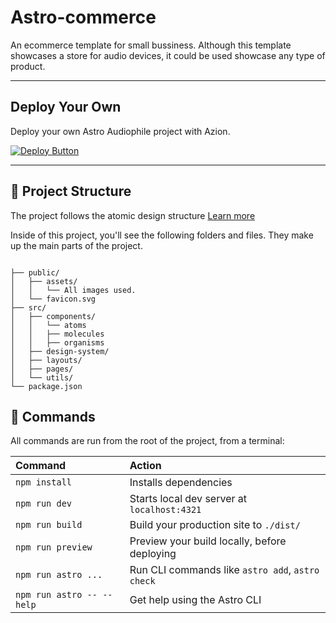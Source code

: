 # Astro-commerce

An ecommerce template for small bussiness. Although this template showcases a store for audio devices, it could be used showcase any type of product.

---

## Deploy Your Own

Deploy your own Astro Audiophile project with Azion.

[![Deploy Button](/static/button.png)](https://console.azion.com/create/azion-community/astro-audiophile "Deploy with Azion")


---

## 🚀 Project Structure

The project follows the atomic design structure [Learn more](https://bradfrost.com/blog/post/atomic-web-design/)

Inside of this project, you'll see the following folders and files. They make up the main parts of the project.

```text

├── public/
│   ├── assets/
│   │   └── All images used.
│   └── favicon.svg
├── src/
│   ├── components/
│   │   └── atoms
│   │   ├── molecules
│   │   ├── organisms
│   ├── design-system/
│   ├── layouts/
│   ├── pages/
│   └── utils/
└── package.json
```

## 🧞 Commands

All commands are run from the root of the project, from a terminal:

| Command                   | Action                                           |
| :------------------------ | :----------------------------------------------- |
| `npm install`             | Installs dependencies                            |
| `npm run dev`             | Starts local dev server at `localhost:4321`      |
| `npm run build`           | Build your production site to `./dist/`          |
| `npm run preview`         | Preview your build locally, before deploying     |
| `npm run astro ...`       | Run CLI commands like `astro add`, `astro check` |
| `npm run astro -- --help` | Get help using the Astro CLI                     |
